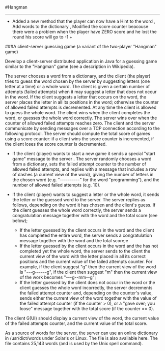 #Hangman

---
+ Added a new method that the player can now have a Hint to the word , Add words to the dictionary , Modified the score counter beacouse there were a problem when the player have ZERO score and he lost the round his score will go to -1 +


###A client-server guessing game (a variant of the two-player "Hangman" game)

Develop a client-server distributed application in Java for a guessing game similar to the "Hangman" game (see a description in Wikipedia).

The server chooses a word from a dictionary, and the client (the player) tries to guess the word chosen by the server by suggesting letters (one letter at a time) or a whole word.  The client is given a certain number of attempts (failed attempts) when it may suggest a letter that does not occur in the word. If the client suggests a letter that occurs on the word, the server places the letter in all its positions in the word; otherwise the counter of allowed failed attempts is decremented. At any time the client is allowed to guess the whole word. The client wins when the client completes the word, or guesses the whole word correctly. The server wins over when the counter of allowed failed attempts reaches zero. The client and the server communicate by sending messages over a TCP connection according to the following protocol. The server should compute the total score of games using a score counter: if a client wins the score counter is incremented, if the client loses the score counter is decremented.

* If the client (player) wants to start a new game it sends a special "start game" message to the server . The server randomly chooses a word from a dictionary, sets the failed attempt counter to the number of allowed failed attempts, and replies with a message that includes a row of dashes (a current view of the word), giving the number of letters in the chosen word (e.g. "----------" for the word "programming"), and the number of allowed failed attempts (e.g. 10). 
* If the client (player) wants to suggest a letter or the whole word, it sends the letter or the guessed word to the server. The server replies as follows, depending on the word it has chosen and the client's guess.
If the client guesses the whole word correctly, the server sends a congratulation message together with the word and the total score (see below);

	* If the letter guessed by the client occurs in the word and the client has completed the entire word, the server sends a congratulation message together with the word and the total score;e
	* If the letter guessed by the client occurs in the word and the has not completed yet the whole word, the server sends to the client the current view of the word with the letter placed  in all its correct positions and the current value of the failed attempts counter. For example, if the client suggest "g" then the current view of the word is "---g------g", if the client then suggest "m" then the current view of the work becomes "---g--mm--g";
	* If the letter guessed by the client does not occur in the word or the client guesses the whole word incorrectly, the server decrements the failed attempt counter and, depending on the counter's value, sends either the current view of the word together with the value of the failed attempt counter (if the counter > 0), or a "gave over; you loose" message together with the total score (if the counter == 0).

The client G(UI) should display a current view of the word, the current value of the failed attempts counter, and the current value of the total score. 

As a source of words for the server, the server can use an online dictionary in /usr/dict/words under Solaris or Linux. The file is also available here. The file contains 25,143 words (and is used by the Unix spell command).
